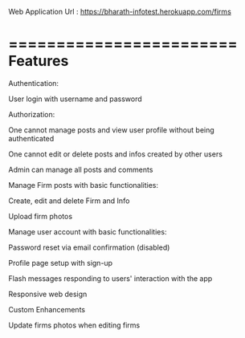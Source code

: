 Web Application Url : https://bharath-infotest.herokuapp.com/firms



========================
       Features
========================

Authentication:

User login with username and password

Authorization:

One cannot manage posts and view user profile without being authenticated

One cannot edit or delete posts and infos created by other users

Admin can manage all posts and comments

Manage Firm posts with basic functionalities:

Create, edit and delete Firm and Info

Upload firm photos

Manage user account with basic functionalities:

Password reset via email confirmation (disabled)

Profile page setup with sign-up

Flash messages responding to users' interaction with the app

Responsive web design

Custom Enhancements

Update firms photos when editing firms

